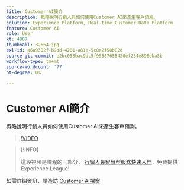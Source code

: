 ```yaml
---
title: Customer AI簡介
description: 概略說明行銷人員如何使用Customer AI來產生客戶預測。
solution: Experience Platform, Real-time Customer Data Platform
feature: Customer AI
role: User
kt: 4807
thumbnail: 32664.jpg
exl-id: a6a9302f-b9dd-4201-a81e-5c8a2f58b82d
source-git-commit: e2bc058bac9dc5f95587655420ef254e896eba3b
workflow-type: tm+mt
source-wordcount: '77'
ht-degree: 0%

---
```


# Customer AI簡介

概略說明行銷人員如何使用Customer AI來產生客戶預測。

>[!VIDEO](https://video.tv.adobe.com/v/32664?quality=12&learn=on)

>[!INFO]
>
> 這段視頻是課程的一部分， [行銷人員智慧型服務快速入門](https://experienceleague.adobe.com/?recommended=ExperiencePlatform-U-1-2020.1.intelligentservices)，免費提供Experience League!

如需詳細資訊，請造訪 [Customer AI檔案](https://experienceleague.adobe.com/docs/experience-platform/intelligent-services/customer-ai/overview.html)
